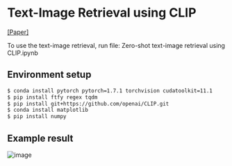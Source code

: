 # Text-Image Retrieval using CLIP

[[Paper]](https://arxiv.org/abs/2103.00020)

To use the text-image retrieval, run file: Zero-shot text-image retrieval using CLIP.ipynb

## Environment setup
```sh
$ conda install pytorch pytorch=1.7.1 torchvision cudatoolkit=11.1
$ pip install ftfy regex tqdm
$ pip install git+https://github.com/openai/CLIP.git
$ conda install matplotlib
$ pip install numpy
```

## Example result
![image](https://github.com/WensongVincent/CLIP_modified/assets/124071302/700d98f6-a738-45c4-bd80-e592bdc52fad)

